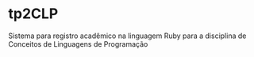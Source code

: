 # tp2CLP
Sistema para registro acadêmico na linguagem Ruby para a disciplina de Conceitos de Linguagens de Programação
